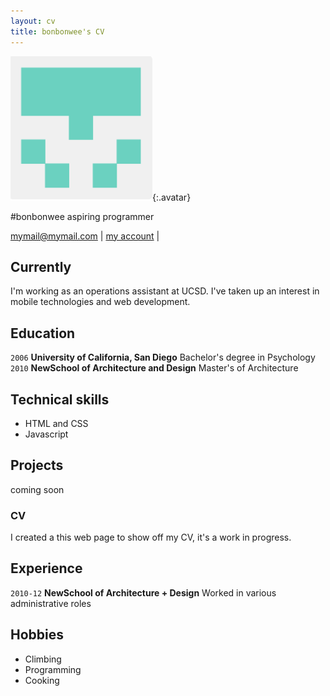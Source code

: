 ```yaml
---
layout: cv
title: bonbonwee's CV
---
```


![Bonnie](./media/bonbonwee.PNG){:.avatar}

#bonbonwee
aspiring programmer

<div id="webaddress">
<a href="mailto:">mymail@mymail.com</a>
|
<i class="fa fa-github"></i> <a href="https://github.com/bonbonwee">my account</a>
|
</div>


## Currently

I'm working as an operations assistant at UCSD. I've taken up an interest in mobile technologies and web development.

## Education

`2006`
__University of California, San Diego__ Bachelor's degree in Psychology <br />
`2010`
__NewSchool of Architecture and Design__ Master's of Architecture

## Technical skills

* HTML and CSS
* Javascript

## Projects

coming soon

### CV

I created a this web page to show off my CV, it's a work in progress.  

## Experience

`2010-12`
__NewSchool of Architecture + Design__ 
 Worked in various administrative roles

## Hobbies

* Climbing
* Programming 
* Cooking

